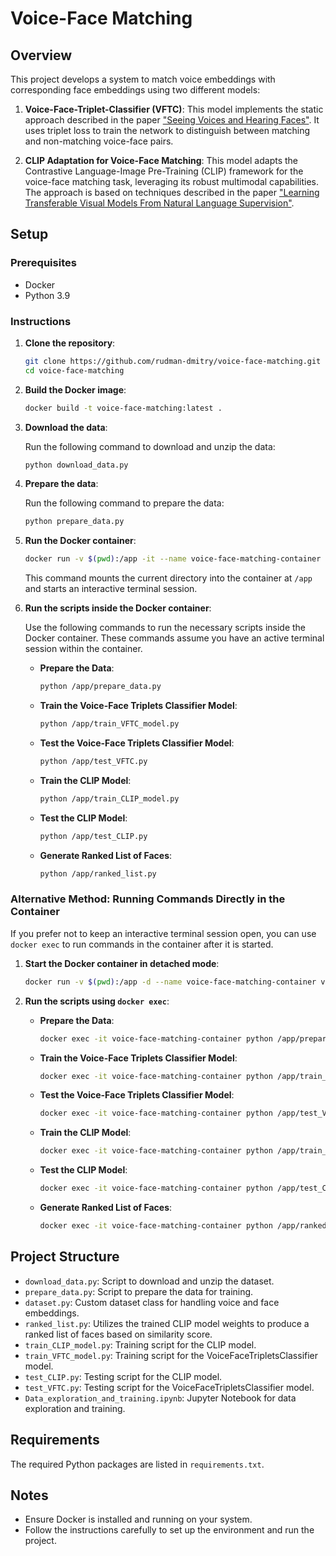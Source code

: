 # Voice-Face Matching

## Overview

This project develops a system to match voice embeddings with corresponding face embeddings using two different models:

1. **Voice-Face-Triplet-Classifier (VFTC)**: This model implements the static approach described in the paper ["Seeing Voices and Hearing Faces"](https://arxiv.org/pdf/1804.00326). It uses triplet loss to train the network to distinguish between matching and non-matching voice-face pairs.

2. **CLIP Adaptation for Voice-Face Matching**: This model adapts the Contrastive Language-Image Pre-Training (CLIP) framework for the voice-face matching task, leveraging its robust multimodal capabilities. The approach is based on techniques described in the paper ["Learning Transferable Visual Models From Natural Language Supervision"](https://doi.org/10.48550/arXiv.2103.00020).

## Setup

### Prerequisites

- Docker
- Python 3.9

### Instructions

1. **Clone the repository**:

    ```bash
    git clone https://github.com/rudman-dmitry/voice-face-matching.git
    cd voice-face-matching
    ```

2. **Build the Docker image**:

    ```bash
    docker build -t voice-face-matching:latest .
    ```

3. **Download the data**:

    Run the following command to download and unzip the data:

    ```bash
    python download_data.py
    ```

4. **Prepare the data**:

    Run the following command to prepare the data:

    ```bash
    python prepare_data.py
    ```

5. **Run the Docker container**:

    ```bash
    docker run -v $(pwd):/app -it --name voice-face-matching-container voice-face-matching:latest
    ```

    This command mounts the current directory into the container at `/app` and starts an interactive terminal session.

6. **Run the scripts inside the Docker container**:

    Use the following commands to run the necessary scripts inside the Docker container. These commands assume you have an active terminal session within the container.

    - **Prepare the Data**:
        ```bash
        python /app/prepare_data.py
        ```

    - **Train the Voice-Face Triplets Classifier Model**:
        ```bash
        python /app/train_VFTC_model.py
        ```

    - **Test the Voice-Face Triplets Classifier Model**:
        ```bash
        python /app/test_VFTC.py
        ```

    - **Train the CLIP Model**:
        ```bash
        python /app/train_CLIP_model.py
        ```

    - **Test the CLIP Model**:
        ```bash
        python /app/test_CLIP.py
        ```

    - **Generate Ranked List of Faces**:
        ```bash
        python /app/ranked_list.py
        ```

### Alternative Method: Running Commands Directly in the Container

If you prefer not to keep an interactive terminal session open, you can use `docker exec` to run commands in the container after it is started.

1. **Start the Docker container in detached mode**:

    ```bash
    docker run -v $(pwd):/app -d --name voice-face-matching-container voice-face-matching:latest
    ```

2. **Run the scripts using `docker exec`**:

    - **Prepare the Data**:
        ```bash
        docker exec -it voice-face-matching-container python /app/prepare_data.py
        ```

    - **Train the Voice-Face Triplets Classifier Model**:
        ```bash
        docker exec -it voice-face-matching-container python /app/train_VFTC_model.py
        ```

    - **Test the Voice-Face Triplets Classifier Model**:
        ```bash
        docker exec -it voice-face-matching-container python /app/test_VFTC.py
        ```

    - **Train the CLIP Model**:
        ```bash
        docker exec -it voice-face-matching-container python /app/train_CLIP_model.py
        ```

    - **Test the CLIP Model**:
        ```bash
        docker exec -it voice-face-matching-container python /app/test_CLIP.py
        ```

    - **Generate Ranked List of Faces**:
        ```bash
        docker exec -it voice-face-matching-container python /app/ranked_list.py
        ```

## Project Structure

- `download_data.py`: Script to download and unzip the dataset.
- `prepare_data.py`: Script to prepare the data for training.
- `dataset.py`: Custom dataset class for handling voice and face embeddings.
- `ranked_list.py`: Utilizes the trained CLIP model weights to produce a ranked list of faces based on similarity score.
- `train_CLIP_model.py`: Training script for the CLIP model.
- `train_VFTC_model.py`: Training script for the VoiceFaceTripletsClassifier model.
- `test_CLIP.py`: Testing script for the CLIP model.
- `test_VFTC.py`: Testing script for the VoiceFaceTripletsClassifier model.
- `Data_exploration_and_training.ipynb`: Jupyter Notebook for data exploration and training.

## Requirements

The required Python packages are listed in `requirements.txt`.

## Notes

- Ensure Docker is installed and running on your system.
- Follow the instructions carefully to set up the environment and run the project.

